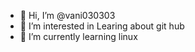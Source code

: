- 👋 Hi, I’m @vani030303
- 👀 I’m interested in Learing about git hub
- 🌱 I’m currently learning linux

<!---
vani030303/vani030303 is a ✨ special ✨ repository because its `README.md` (this file) appears on your GitHub profile.
You can click the Preview link to take a look at your changes.
--->
